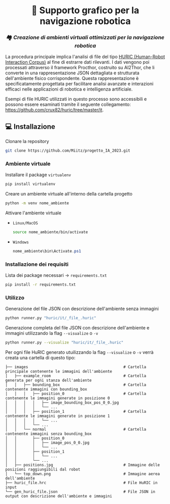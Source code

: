 <h1 align="center">
  🤖 Supporto grafico per la navigazione robotica
</h1>
<h3 align="center">🏘️ <em>Creazione di ambienti virtuali ottimizzati per la navigazione robotica</em></h3>

La procedura principale implica l'analisi di file del tipo <a href="https://github.com/crux82/huric">HURIC (Human-Robot Interaction Corpus)</a> al fine di estrarre dati rilevanti.
I dati vengono poi processati attraverso il framework Procthor, costruito su AI2Thor, che li converte in una rappresentazione JSON dettagliata e strutturata dell'ambiente fisico corrispondente.
Questa rappresentazione è specificatamente progettata per facilitare analisi avanzate e interazioni efficaci nelle applicazioni di robotica e intelligenza artificiale.

Esempi di file HURIC utilizzati in questo processo sono accessibili e possono essere esaminati tramite il seguente collegamento: https://github.com/crux82/huric/tree/master/it.


## 💻 Installazione
Clonare la repository
```bash
git clone https://github.com/Miitz/progetto_IA_2023.git
```
### Ambiente virtuale
Installare il package `virtualenv`
```bash
pip install virtualenv
```
Creare un ambiente virtuale all'interno della cartella progetto
```bash
python -m venv nome_ambiente
```
Attivare l'ambiente virtuale
* `Linux/MacOS`
  
  ```bash
  source nome_ambiente/bin/activate
  ```
* `Windows`
  
  ```powershell
  nome_ambiente\bin\Activate.ps1
  ```
### Installazione dei requisiti
Lista dei package necessari -> `requirements.txt`
```bash
pip install -r requirements.txt
```

### Utilizzo
Generazione del file JSON con descrizione dell'ambiente senza immagini
```bash
python runner.py "huric/it/_file_.huric"
```
Generazione completa del file JSON con descrizione dell'ambiente e immagini utilizzando la flag `--visualize` o `-v`
```bash
python runner.py --visualize "huric/it/_file_.huric"
```
Per ogni file HuRIC generato utuilizzando la flag `--visualize` o `-v` verrà creata una cartella di questo tipo:

    ├── images                                          # Cartella principale contenente le immagini dell'ambiente
    │   ├── example_room                                # Cartella generata per ogni stanza dell'ambiente
    │   │   ├── bounding_box                            # Cartella contenente immagini con bounding_box
    │   │   │   ├── position_0                          # Cartella contenente le immagini generate in posizione 0
    │   │   │   │   ├── image_bounding_box_pos_0_0.jpg
    │   │   │   │   └── ...
    │   │   │   ├── position_1                          # Cartella contenente le immagini generate in posizione 1
    │   │   │   │   └── ...
    │   │   │   └── ...
    │   │   └── normal                                  # Cartella contenente immagini senza bounding_box
    │   │       ├── position_0
    │   │       │   ├── image_pos_0_0.jpg
    │   │       │   └── ...
    │   │       ├── position_1
    │   │       │   └── ...
    │   │       └── ...
    │   ├── positions.jpg                               # Immagine delle posizioni raggiungibili dal robot
    │   └── top_down.png                                # Immagine aerea dell'ambiente
    ├── huric_file.hrc                                  # File HuRIC in input
    └── gen_huric_file.json                             # File JSON in output con descrizione dell'ambiente e immagini